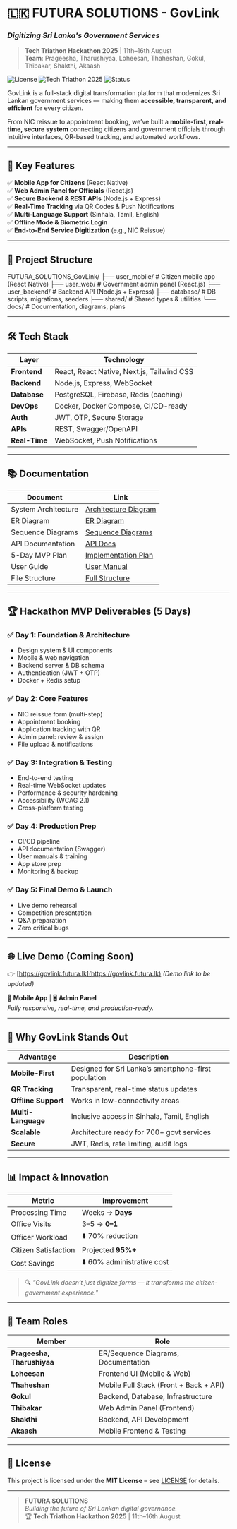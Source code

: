 # 🇱🇰 FUTURA SOLUTIONS - GovLink  
### *Digitizing Sri Lanka's Government Services*

> **Tech Triathon Hackathon 2025** | 11th–16th August  
> **Team**: Prageesha, Tharushiyaa, Loheesan, Thaheshan, Gokul, Thibakar, Shakthi, Akaash

![License](https://img.shields.io/badge/license-MIT-blue) 
![Tech Triathon 2025](https://img.shields.io/badge/event-Tech_Triathon_2025-orange)
![Status](https://img.shields.io/badge/status-MVP_Complete-brightgreen)

GovLink is a full-stack digital transformation platform that modernizes Sri Lankan government services — making them **accessible, transparent, and efficient** for every citizen.

From NIC reissue to appointment booking, we’ve built a **mobile-first, real-time, secure system** connecting citizens and government officials through intuitive interfaces, QR-based tracking, and automated workflows.

---

## 🚀 Key Features

✅ **Mobile App for Citizens** (React Native)  
✅ **Web Admin Panel for Officials** (React.js)  
✅ **Secure Backend & REST APIs** (Node.js + Express)  
✅ **Real-Time Tracking** via QR Codes & Push Notifications  
✅ **Multi-Language Support** (Sinhala, Tamil, English)  
✅ **Offline Mode & Biometric Login**  
✅ **End-to-End Service Digitization** (e.g., NIC Reissue)

---

## 📂 Project Structure
FUTURA_SOLUTIONS_GovLink/
├── user_mobile/ # Citizen mobile app (React Native)
├── user_web/ # Government admin panel (React.js)
├── user_backend/ # Backend API (Node.js + Express)
├── database/ # DB scripts, migrations, seeders
├── shared/ # Shared types & utilities
└── docs/ # Documentation, diagrams, plans


---

## 🛠️ Tech Stack

| Layer          | Technology |
|---------------|-----------|
| **Frontend**  | React, React Native, Next.js, Tailwind CSS |
| **Backend**   | Node.js, Express, WebSocket |
| **Database**  | PostgreSQL, Firebase, Redis (caching) |
| **DevOps**    | Docker, Docker Compose, CI/CD-ready |
| **Auth**      | JWT, OTP, Secure Storage |
| **APIs**      | REST, Swagger/OpenAPI |
| **Real-Time** | WebSocket, Push Notifications |

---

## 📚 Documentation

| Document | Link |
|--------|------|
| System Architecture | [Architecture Diagram](docs/diagrams/architecture.png) |
| ER Diagram | [ER Diagram](docs/diagrams/er-diagram.png) |
| Sequence Diagrams | [Sequence Diagrams](docs/diagrams/sequence-diagrams.png) |
| API Documentation | [API Docs](docs/api/) |
| 5-Day MVP Plan | [Implementation Plan](docs/implementation/5-day-plan.md) |
| User Guide | [User Manual](docs/user-guides/user-guide.md) |
| File Structure | [Full Structure](docs/implementation/file-structure.md) |

---

## 🏆 Hackathon MVP Deliverables (5 Days)

### ✅ Day 1: Foundation & Architecture
- Design system & UI components
- Mobile & web navigation
- Backend server & DB schema
- Authentication (JWT + OTP)
- Docker + Redis setup

### ✅ Day 2: Core Features
- NIC reissue form (multi-step)
- Appointment booking
- Application tracking with QR
- Admin panel: review & assign
- File upload & notifications

### ✅ Day 3: Integration & Testing
- End-to-end testing
- Real-time WebSocket updates
- Performance & security hardening
- Accessibility (WCAG 2.1)
- Cross-platform testing

### ✅ Day 4: Production Prep
- CI/CD pipeline
- API documentation (Swagger)
- User manuals & training
- App store prep
- Monitoring & backup

### ✅ Day 5: Final Demo & Launch
- Live demo rehearsal
- Competition presentation
- Q&A preparation
- Zero critical bugs

---

## 🌐 Live Demo (Coming Soon)
👉 [https://govlink.futura.lk](https://govlink.futura.lk) *(Demo link to be updated)*

📱 **Mobile App** | 🖥️ **Admin Panel**  
*Fully responsive, real-time, and production-ready.*

---

## 🎯 Why GovLink Stands Out

| Advantage | Description |
|---------|-------------|
| **Mobile-First** | Designed for Sri Lanka’s smartphone-first population |
| **QR Tracking** | Transparent, real-time status updates |
| **Offline Support** | Works in low-connectivity areas |
| **Multi-Language** | Inclusive access in Sinhala, Tamil, English |
| **Scalable** | Architecture ready for 700+ govt services |
| **Secure** | JWT, Redis, rate limiting, audit logs |

---

## 📊 Impact & Innovation

| Metric | Improvement |
|-------|-------------|
| Processing Time | Weeks → **Days** |
| Office Visits | 3–5 → **0–1** |
| Officer Workload | ⬇️ 70% reduction |
| Citizen Satisfaction | Projected **95%+** |
| Cost Savings | ⬇️ 60% administrative cost |

> 🔍 *"GovLink doesn’t just digitize forms — it transforms the citizen-government experience."*

---

## 🤝 Team Roles

| Member | Role |
|-------|------|
| **Prageesha, Tharushiyaa** | ER/Sequence Diagrams, Documentation |
| **Loheesan** | Frontend UI (Mobile & Web) |
| **Thaheshan** | Mobile Full Stack (Front + Back + API) |
| **Gokul** | Backend, Database, Infrastructure |
| **Thibakar** | Web Admin Panel (Frontend) |
| **Shakthi** | Backend, API Development |
| **Akaash** | Mobile Frontend & Testing |

---

## 📄 License
This project is licensed under the **MIT License** – see [LICENSE](LICENSE) for details.

---

> **FUTURA SOLUTIONS**  
> *Building the future of Sri Lankan digital governance.*  
> 🏆 **Tech Triathon Hackathon 2025** | 11th–16th August